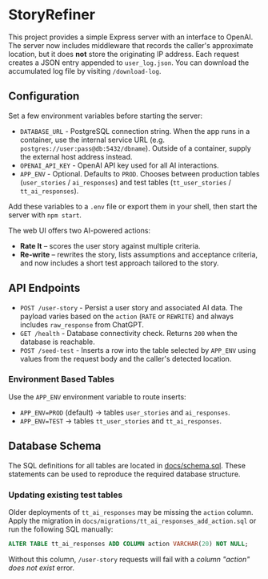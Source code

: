 # StoryRefiner

This project provides a simple Express server with an interface to OpenAI. The
server now includes middleware that records the caller's approximate location, but it does **not** store the originating IP address. Each request creates a JSON entry appended
to `user_log.json`. You can download the accumulated log file by visiting
`/download-log`.

## Configuration

Set a few environment variables before starting the server:

- `DATABASE_URL` - PostgreSQL connection string. When the app runs in a
  container, use the internal service URL (e.g. `postgres://user:pass@db:5432/dbname`).
  Outside of a container, supply the external host address instead.
- `OPENAI_API_KEY` - OpenAI API key used for all AI interactions.
- `APP_ENV` - Optional. Defaults to `PROD`. Chooses between production tables
  (`user_stories` / `ai_responses`) and test tables (`tt_user_stories` /
  `tt_ai_responses`).

Add these variables to a `.env` file or export them in your shell, then start
the server with `npm start`.

The web UI offers two AI-powered actions:

- **Rate It** &ndash; scores the user story against multiple criteria.
- **Re-write** &ndash; rewrites the story, lists assumptions and acceptance
  criteria, and now includes a short test approach tailored to the story.

## API Endpoints

- `POST /user-story` - Persist a user story and associated AI data. The payload
  varies based on the `action` (`RATE` or `REWRITE`) and always includes
  `raw_response` from ChatGPT.
- `GET /health` - Database connectivity check. Returns `200` when the database
  is reachable.
- `POST /seed-test` - Inserts a row into the table selected by `APP_ENV` using
  values from the request body and the caller's detected location.

### Environment Based Tables

Use the `APP_ENV` environment variable to route inserts:

- `APP_ENV=PROD` (default) &rarr; tables `user_stories` and `ai_responses`.
- `APP_ENV=TEST` &rarr; tables `tt_user_stories` and `tt_ai_responses`.

## Database Schema

The SQL definitions for all tables are located in [docs/schema.sql](docs/schema.sql). These statements can be used to reproduce the required database structure.

### Updating existing test tables

Older deployments of `tt_ai_responses` may be missing the `action` column. Apply the migration in `docs/migrations/tt_ai_responses_add_action.sql` or run the following SQL manually:

```sql
ALTER TABLE tt_ai_responses ADD COLUMN action VARCHAR(20) NOT NULL;
```

Without this column, `/user-story` requests will fail with a *column "action" does not exist* error.
